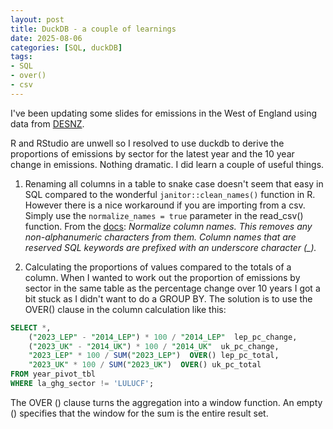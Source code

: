 ```yaml
---
layout: post
title: DuckDB - a couple of learnings
date: 2025-08-06
categories: [SQL, duckDB]
tags:
- SQL
- over()
- csv
---
```


I've been updating some slides for emissions in the West of England using data from [DESNZ](https://www.gov.uk/government/statistics/uk-local-authority-and-regional-greenhouse-gas-emissions-statistics-2005-to-2023).

R and RStudio are unwell so I resolved to use duckdb to derive the proportions of emissions by sector for the latest year and the 10 year change in emissions. Nothing dramatic. I did learn a couple of useful things.

1. Renaming all columns in a table to snake case doesn't seem that easy in SQL compared to the wonderful `janitor::clean_names()` function in R. However there is a nice workaround if you are importing from a csv. Simply use the `normalize_names = true` parameter in the read_csv() function. From the [docs](https://duckdb.org/docs/stable/data/csv/overview): *Normalize column names. This removes any non-alphanumeric characters from them. Column names that are reserved SQL keywords are prefixed with an underscore character (_).*

2. Calculating the proportions of values compared to the totals of a column. When I wanted to work out the proportion of emissions by sector in the same table as the percentage change over 10 years I got a bit stuck as I didn't want to do a GROUP BY. The solution is to use the OVER() clause in the column calculation like this:
```sql
SELECT *,
    ("2023_LEP" - "2014_LEP") * 100 / "2014_LEP"  lep_pc_change,
    ("2023_UK" - "2014_UK") * 100 / "2014_UK"  uk_pc_change,
    "2023_LEP" * 100 / SUM("2023_LEP")  OVER() lep_pc_total,
    "2023_UK" * 100 / SUM("2023_UK")  OVER() uk_pc_total
FROM year_pivot_tbl
WHERE la_ghg_sector != 'LULUCF';
```
The OVER () clause turns the aggregation into a window function. An empty () specifies that the window for the sum is the entire result set.